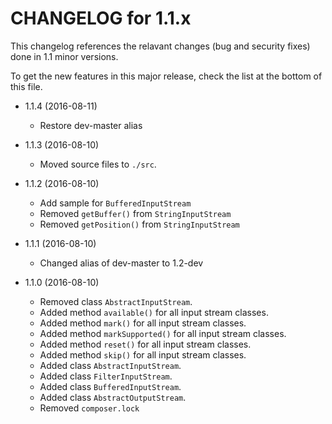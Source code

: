 CHANGELOG for 1.1.x
=====================

This changelog references the relavant changes (bug and security fixes) done in
1.1 minor versions.

To get the new features in this major release, check the list at the bottom of
this file.

* 1.1.4 (2016-08-11)
    * Restore dev-master alias

* 1.1.3 (2016-08-10)
    * Moved source files to ``./src``.

* 1.1.2 (2016-08-10)
    * Add sample for ``BufferedInputStream``
    * Removed ``getBuffer()`` from ``StringInputStream``
    * Removed ``getPosition()`` from ``StringInputStream`` 

* 1.1.1 (2016-08-10)
    * Changed alias of dev-master to 1.2-dev

* 1.1.0 (2016-08-10)
    * Removed class ``AbstractInputStream``.
    * Added method ``available()`` for all input stream classes.
    * Added method ``mark()`` for all input stream classes.
    * Added method ``markSupported()`` for all input stream classes.
    * Added method ``reset()`` for all input stream classes.
    * Added method ``skip()`` for all input stream classes.
    * Added class ``AbstractInputStream``.
    * Added class ``FilterInputStream``.
    * Added class ``BufferedInputStream``.
    * Added class ``AbstractOutputStream``.
    * Removed ``composer.lock``
